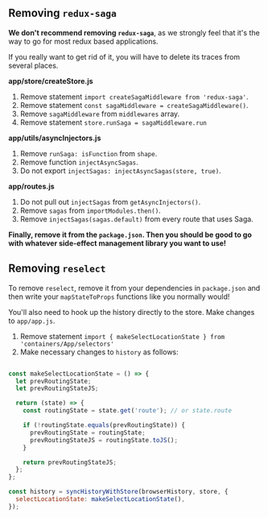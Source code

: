 ## Removing `redux-saga`

**We don't recommend removing `redux-saga`**, as we strongly feel that it's the
way to go for most redux based applications.

If you really want to get rid of it, you will have to delete its traces from several places.

**app/store/createStore.js**

1. Remove statement `import createSagaMiddleware from 'redux-saga'`.
2. Remove statement `const sagaMiddleware = createSagaMiddleware()`.
3. Remove `sagaMiddleware` from `middlewares` array.
4. Remove statement `store.runSaga = sagaMiddleware.run`

**app/utils/asyncInjectors.js**

1. Remove `runSaga: isFunction` from `shape`.
2. Remove function `injectAsyncSagas`.
3. Do not export `injectSagas: injectAsyncSagas(store, true)`.

**app/routes.js**

1. Do not pull out `injectSagas` from `getAsyncInjectors()`.
2. Remove `sagas` from `importModules.then()`.
3. Remove `injectSagas(sagas.default)` from every route that uses Saga.

**Finally, remove it from the `package.json`. Then you should be good to go with whatever
side-effect management library you want to use!**

## Removing `reselect`

To remove `reselect`, remove it from your dependencies in `package.json` and then write
your `mapStateToProps` functions like you normally would!

You'll also need to hook up the history directly to the store. Make changes to `app/app.js`.

1. Remove statement `import { makeSelectLocationState } from 'containers/App/selectors'`
2. Make necessary changes to `history` as follows:

```js

const makeSelectLocationState = () => {
  let prevRoutingState;
  let prevRoutingStateJS;

  return (state) => {
    const routingState = state.get('route'); // or state.route

    if (!routingState.equals(prevRoutingState)) {
      prevRoutingState = routingState;
      prevRoutingStateJS = routingState.toJS();
    }

    return prevRoutingStateJS;
  };
};

const history = syncHistoryWithStore(browserHistory, store, {
  selectLocationState: makeSelectLocationState(),
});
```
